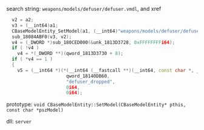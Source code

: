 search string: `weapons/models/defuser/defuser.vmdl`, and xref

```cpp
  v2 = a2;
  v3 = (__int64)a1;
  CBaseModelEntity_SetModel(a1, (__int64)"weapons/models/defuser/defuser.vmdl");
  sub_18084ABF0(v3, v2);
  v4 = (_DWORD *)sub_180CED000(&unk_1813D3728, 0xFFFFFFFFi64);
  if ( !v4 )
    v4 = *(_DWORD **)(qword_1813D3730 + 8);
  if ( *v4 == 1 )
  {
    v5 = (__int64 *)(*(__int64 (__fastcall **)(__int64, const char *, _QWORD, _QWORD))(*(_QWORD *)qword_18140DB60 + 48i64))(
                      qword_18140DB60,
                      "defuser_dropped",
                      0i64,
                      0i64);
```

prototype: `void CBaseModelEntity::SetModel(CBaseModelEntity* pthis, const char *pszModel)`

dll: `server`

